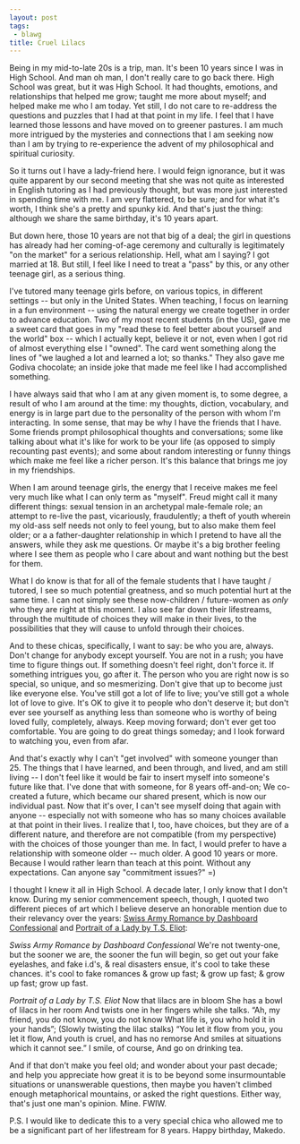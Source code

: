 ```yaml
---
layout: post
tags:
 - blawg
title: Cruel Lilacs
---
```


Being in my mid-to-late 20s is a trip, man. It's been 10 years since I was in High School. And man oh man, I don't really care to go back there. High School was great, but it was High School. It had thoughts, emotions, and relationships that helped me grow; taught me more about myself; and helped make me who I am today. Yet still, I do not care to re-address the questions and puzzles that I had at that point in my life. I feel that I have learned those lessons and have moved on to greener pastures. I am much more intrigued by the mysteries and connections that I am seeking now than I am by trying to re-experience the advent of my philosophical and spiritual curiosity. 

So it turns out I have a lady-friend here. I would feign ignorance, but it was quite apparent by our second meeting that she was not quite as interested in English tutoring as I had previously thought, but was more just interested in spending time with me. I am very flattered, to be sure; and for what it's worth, I think she's a pretty and spunky kid. And that's just the thing: although we share the same birthday, it's 10 years apart.

But down here, those 10 years are not that big of a deal; the girl in questions has already had her coming-of-age ceremony and culturally is legitimately "on the market" for a serious relationship. Hell, what am I saying? I got married at 18. But still, I feel like I need to treat a "pass" by this, or any other teenage girl, as a serious thing.

I've tutored many teenage girls before, on various topics, in different settings -- but only in the United States. When teaching, I focus on learning in a fun environment -- using the natural energy we create together in order to advance education. Two of my most recent students (in the US), gave me a sweet card that goes in my "read these to feel better about yourself and the world" box -- which I actually kept, believe it or not, even when I got rid of almost everything else I "owned". The card went something along the lines of "we laughed a lot and learned a lot; so thanks." They also gave me Godiva chocolate; an inside joke that made me feel like I had accomplished something.

I have always said that who I am at any given moment is, to some degree, a result of who I am around at the time: my thoughts, diction, vocabulary, and energy is in large part due to the personality of the person with whom I'm interacting. In some sense, that may be why I have the friends that I have. Some friends prompt philosophical thoughts and conversations; some like talking about what it's like for work to be your life (as opposed to simply recounting past events); and some about random interesting or funny things which make me feel like a richer person. It's this balance that brings me joy in my friendships.

When I am around teenage girls, the energy that I receive makes me feel very much like what I can only term as "myself". Freud might call it many different things: sexual tension in an archetypal male-female role; an attempt to re-live the past, vicariously, fraudulently; a theft of youth wherein my old-ass self needs not only to feel young, but to also make them feel older; or a a father-daughter relationship in which I pretend to have all the answers, while they ask me questions. Or maybe it's a big brother feeling where I see them as people who I care about and want nothing but the best for them.

What I do know is that for all of the female students that I have taught / tutored, I see so much potential greatness, and so much potential hurt at the same time. I can not simply see these now-children / future-women as *only* who they are right at this moment. I also see far down their lifestreams, through the multitude of choices they will make in their lives, to the possibilities that they will cause to unfold through their choices.

And to these chicas, specifically, I want to say: be who you are, always. Don't change for anybody except yourself. You are not in a rush; you have time to figure things out. If something doesn't feel right, don't force it.  If something intrigues you, go after it. The person who you are right now is so special, so unique, and so mesmerizing. Don't give that up to become just like everyone else. You've still got a lot of life to live; you've still got a whole lot of love to give. It's OK to give it to people who don't deserve it; but don't ever see yourself as anything less than someone who is worthy of being loved fully, completely, always. Keep moving forward; don't ever get too comfortable. You are going to do great things someday; and I look forward to watching you, even from afar.

And that's exactly why I can't "get involved" with someone younger than 25. The things that I have learned, and been through, and lived, and am still living -- I don't feel like it would be fair to insert myself into someone's future like that. I've done that with someone, for 8 years off-and-on; We co-created a future, which became our shared present, which is now our individual past. Now that it's over, I can't see myself doing that again with anyone -- especially not with someone who has so many choices available at that point in their lives. I realize that I, too, have choices, but they are of a different nature, and therefore are not compatible (from my perspective) with the choices of those younger than me. In fact, I would prefer to have a relationship with someone older -- much older. A good 10 years or more. Because I would rather learn than teach at this point. Without any expectations. Can anyone say "commitment issues?"  =)

I thought I knew it all in High School. A decade later, I only know that I don't know. During my senior commencement speech, though, I quoted two different pieces of art which I believe deserve an honorable mention due to their relevancy over the years: [Swiss Army Romance by Dashboard Confessional](http://www.azlyrics.com/lyrics/dashboardconfessional/theswissarmyromance.html) and [Portrait of a Lady by T.S. Eliot](http://www.bartleby.com/198/2.html):

*Swiss Army Romance by Dashboard Confessional*
	We're not twenty-one,
	but the sooner we are,
	the sooner the fun will begin,
	so get out your fake eyelashes, 
	and fake i.d's,
	& real disasters ensue,
	it's cool to take these chances.
	it's cool to fake romances
	& grow up fast;
	& grow up fast;
	& grow up fast;
	grow up fast.

*Portrait of a Lady by T.S. Eliot*
	Now that lilacs are in bloom
	She has a bowl of lilacs in her room
	And twists one in her fingers while she talks.
	“Ah, my friend, you do not know, you do not know
	What life is, you who hold it in your hands”;
	(Slowly twisting the lilac stalks)
	“You let it flow from you, you let it flow,
	And youth is cruel, and has no remorse
	And smiles at situations which it cannot see.”
	I smile, of course,
	And go on drinking tea.

And if that don't make you feel old; and wonder about your past decade; and help you appreciate how great it is to be beyond some insurmountable situations or unanswerable questions, then maybe you haven't climbed enough metaphorical mountains, or asked the right questions. Either way, that's just one man's opinion. Mine. FWIW.

P.S. I would like to dedicate this to a very special chica who allowed me to be a significant part of her lifestream for 8 years. Happy birthday, Makedo.

